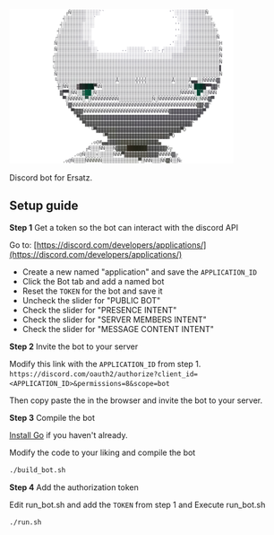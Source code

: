 ![alt text](https://github.com/76616c6172/marvin/blob/master/marvin.jpg)

Discord bot for Ersatz.


## Setup guide
**Step 1** Get a token so the bot can interact with the discord API

Go to:
[https://discord.com/developers/applications/](https://discord.com/developers/applications/)

- Create a new named "application" and save the `APPLICATION_ID`
- Click the Bot tab and add a named bot
- Reset the `TOKEN` for the bot and save it
- Uncheck the slider for "PUBLIC BOT"
- Check the slider for "PRESENCE INTENT"
- Check the slider for "SERVER MEMBERS INTENT"
- Check the slider for "MESSAGE CONTENT INTENT"


**Step 2** Invite the bot to your server

Modify this link with the `APPLICATION_ID` from step 1.  
`https://discord.com/oauth2/authorize?client_id=<APPLICATION_ID>&permissions=8&scope=bot`  

Then copy paste the in the browser and invite the bot to your server.

**Step 3** Compile the bot

[Install Go](https://go.dev/doc/install) if you haven't already.

Modify the code to your liking and compile the bot

```bash
./build_bot.sh
```

**Step 4** Add the authorization token

Edit run_bot.sh and add the `TOKEN` from step 1 and Execute run_bot.sh
```bash
./run.sh
```